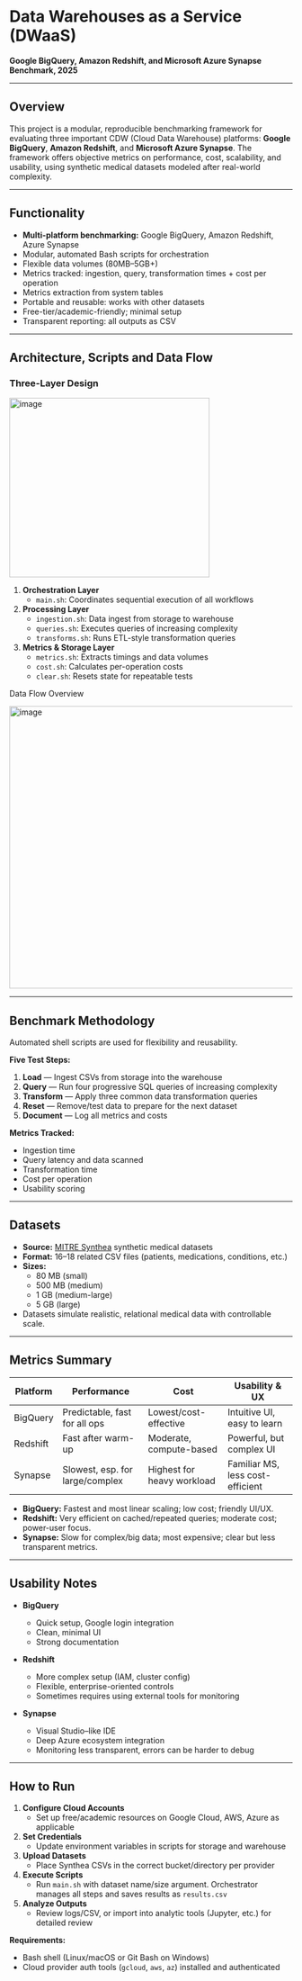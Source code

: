 # Data Warehouses as a Service (DWaaS)
**Google BigQuery, Amazon Redshift, and Microsoft Azure Synapse Benchmark, 2025**

---

## Overview

This project is a modular, reproducible benchmarking framework for evaluating three important CDW (Cloud Data Warehouse) platforms: **Google BigQuery**, **Amazon Redshift**, and **Microsoft Azure Synapse**. The framework offers objective metrics on performance, cost, scalability, and usability, using synthetic medical datasets modeled after real-world complexity.

---

## Functionality

- **Multi-platform benchmarking:** Google BigQuery, Amazon Redshift, Azure Synapse
- Modular, automated Bash scripts for orchestration
- Flexible data volumes (80MB–5GB+)
- Metrics tracked: ingestion, query, transformation times + cost per operation
- Metrics extraction from system tables
- Portable and reusable: works with other datasets
- Free-tier/academic-friendly; minimal setup
- Transparent reporting: all outputs as CSV

---

## Architecture, Scripts and Data Flow

### Three-Layer Design


<img width="356" height="319" alt="image" src="https://github.com/user-attachments/assets/86f8b2d4-7849-457d-aa66-94d7d42e67b2" />


1. **Orchestration Layer**
   - `main.sh`: Coordinates sequential execution of all workflows
2. **Processing Layer**
   - `ingestion.sh`: Data ingest from storage to warehouse
   - `queries.sh`: Executes queries of increasing complexity
   - `transforms.sh`: Runs ETL-style transformation queries
3. **Metrics & Storage Layer**
   - `metrics.sh`: Extracts timings and data volumes
   - `cost.sh`: Calculates per-operation costs
   - `clear.sh`: Resets state for repeatable tests
  


Data Flow Overview


<img width="727" height="502" alt="image" src="https://github.com/user-attachments/assets/93cfce28-784f-48df-b203-a0b65999fc72" />


---

## Benchmark Methodology

Automated shell scripts are used for flexibility and reusability.

**Five Test Steps:**
1. **Load** — Ingest CSVs from storage into the warehouse
2. **Query** — Run four progressive SQL queries of increasing complexity
3. **Transform** — Apply three common data transformation queries
4. **Reset** — Remove/test data to prepare for the next dataset
5. **Document** — Log all metrics and costs

**Metrics Tracked:**
- Ingestion time
- Query latency and data scanned
- Transformation time
- Cost per operation
- Usability scoring

---

## Datasets

- **Source:** [MITRE Synthea](https://duckduckgo.com ) synthetic medical datasets
- **Format:** 16–18 related CSV files (patients, medications, conditions, etc.)
- **Sizes:**
  - 80 MB (small)
  - 500 MB (medium)
  - 1 GB (medium-large)
  - 5 GB (large)
- Datasets simulate realistic, relational medical data with controllable scale.

---

## Metrics Summary

| Platform   | Performance                       | Cost                        | Usability & UX                     |
|------------|-----------------------------------|-----------------------------|------------------------------------|
| BigQuery   | Predictable, fast for all ops     | Lowest/cost-effective       | Intuitive UI, easy to learn        |
| Redshift   | Fast after warm-up                | Moderate, compute-based     | Powerful, but complex UI           |
| Synapse    | Slowest, esp. for large/complex   | Highest for heavy workload  | Familiar MS, less cost-efficient   |

- **BigQuery:** Fastest and most linear scaling; low cost; friendly UI/UX.
- **Redshift:** Very efficient on cached/repeated queries; moderate cost; power-user focus.
- **Synapse:** Slow for complex/big data; most expensive; clear but less transparent metrics.

---

## Usability Notes

- **BigQuery**
  - Quick setup, Google login integration
  - Clean, minimal UI
  - Strong documentation

- **Redshift**
  - More complex setup (IAM, cluster config)
  - Flexible, enterprise-oriented controls
  - Sometimes requires using external tools for monitoring

- **Synapse**
  - Visual Studio–like IDE
  - Deep Azure ecosystem integration
  - Monitoring less transparent, errors can be harder to debug

---

## How to Run

1. **Configure Cloud Accounts**
   - Set up free/academic resources on Google Cloud, AWS, Azure as applicable
2. **Set Credentials**
   - Update environment variables in scripts for storage and warehouse
3. **Upload Datasets**
   - Place Synthea CSVs in the correct bucket/directory per provider
4. **Execute Scripts**
   - Run `main.sh` with dataset name/size argument. Orchestrator manages all steps and saves results as `results.csv`
5. **Analyze Outputs**
   - Review logs/CSV, or import into analytic tools (Jupyter, etc.) for detailed review

**Requirements:**
- Bash shell (Linux/macOS or Git Bash on Windows)
- Cloud provider auth tools (`gcloud`, `aws`, `az`) installed and authenticated



